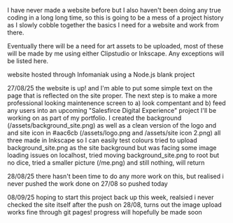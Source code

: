 I have never made a website before but I also haven't been doing any true coding in a long long time, so this is going to be a mess of a project history as I slowly cobble together the basics I need for a website and work from there.

Eventually there will be a need for art assets to be uploaded, most of these will be made by me using either Clipstudio or Inkscape. Any exceptions will be listed here.

website hosted through Infomaniak using a Node.js blank project

27/08/25 the website is up! and I'm able to put some simple text on the page that is reflected on the site proper. The next step is to make a more professional looking maintenence screen to a) look compentant and b) feed any users into an upcoming "Salesfirce Digital Experience" project I'll be working on as part of my portfolio. I created the background (/assets/background_site.png) as well as a clean version of the logo and and site icon in #aac6cb (/assets/logo.png and /assets/site icon 2.png) all three made in Inkscape so I can easily test colours
tried to upload background_site.png as the site background but was facing some image loading issues on localhost, tried moving background_site.png to root but no dice, tried a smaller picture (/me.png) and still nothing, will return

28/08/25 there hasn't been time to do any more work on this, but realised i never pushed the work done on 27/08 so pushed today

08/09/25 hoping to start this project back up this week, realsied i never checked the site itself after the push on 28/08, turns out the image upload works fine through git pages! progress will hopefully be made soon

